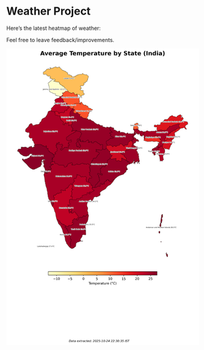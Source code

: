 # Weather Project

Here’s the latest heatmap of weather:

Feel free to leave feedback/improvements.

![India Heatmap](docs/assets/india_heatmap.png?v=FBB0B5)
